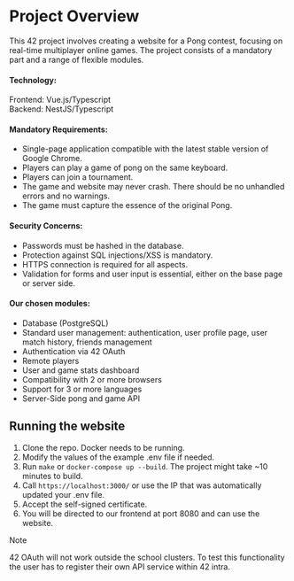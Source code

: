 # Project Overview

This 42 project involves creating a website for a Pong contest, focusing on real-time multiplayer online games. The project consists of a mandatory part and a range of flexible modules.

#### Technology:
Frontend: Vue.js/Typescript  
Backend: NestJS/Typescript

#### Mandatory Requirements:
* Single-page application compatible with the latest stable version of Google Chrome.
* Players can play a game of pong on the same keyboard.
* Players can join a tournament.
* The game and website may never crash. There should be no unhandled errors and no warnings.
* The game must capture the essence of the original Pong.

#### Security Concerns:
* Passwords must be hashed in the database.
* Protection against SQL injections/XSS is mandatory.
* HTTPS connection is required for all aspects.
* Validation for forms and user input is essential, either on the base page or server side.

#### Our chosen modules:
* Database (PostgreSQL)
* Standard user management: authentication, user profile page, user match history, friends management
* Authentication via 42 OAuth
* Remote players
* User and game stats dashboard
* Compatibility with 2 or more browsers
* Support for 3 or more languages
* Server-Side pong and game API

## Running the website
1. Clone the repo. Docker needs to be running.
2. Modify the values of the example .env file if needed.
3. Run `make` or `docker-compose up --build`. The project might take ~10 minutes to build.
4. Call `https://localhost:3000/` or use the IP that was automatically updated your .env file.
5. Accept the self-signed certificate.
6. You will be directed to our frontend at port 8080 and can use the website.

> [!NOTE]
> 42 OAuth will not work outside the school clusters. To test this functionality the user has to register their own API service within 42 intra.
